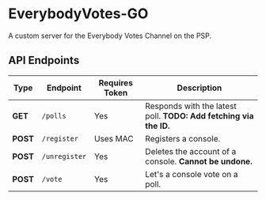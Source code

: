 # EverybodyVotes-GO
A custom server for the Everybody Votes Channel on the PSP.

## API Endpoints
| Type     | Endpoint      | Requires Token | Description                                                        |
|----------|---------------|----------------|--------------------------------------------------------------------|
| **GET**  | `/polls`      | Yes            | Responds with the latest poll. **TODO: Add fetching via the ID.**  |
| **POST** | `/register`   | Uses MAC       | Registers a console.                                               |
| **POST** | `/unregister` | Yes            | Deletes the account of a console. __Cannot be undone.__            |
| **POST** | `/vote`       | Yes            | Let's a console vote on a poll.                                    |
